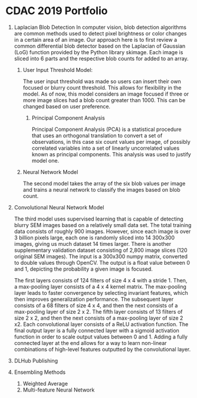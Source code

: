 # CDAC 2019 Portfolio
1. Laplacian Blob Detection
In computer vision, blob detection algorithms are common methods used to detect pixel brightness or color changes in a certain area of an image. Our approach here is to first review a common differential blob detector based on the Laplacian of Gaussian (LoG) function provided by the Python library skimage. Each image is sliced into 6 parts and the respective blob counts for added to an array.

    1) User Input Threshold Model:
	
		The user input threshold was made so users can insert their own focused or blurry count threshold. This allows for flexibility in the model. As of now, this model considers an image focused if three or more image slices had a blob count greater than 1000. This can be changed based on user preference.
	
        1. Principal Component Analysis 
		
            Principal Component Analysis (PCA) is a statistical procedure that uses an orthogonal translation to convert a set of observations, in this case six count values per image, of possibly correlated variables into a set of  linearly uncorrelated values known as principal components. This analysis was used to justify model one. 
			
    2) Neural Network Model
	
        The second model takes the array of the six blob values per image and trains a neural network to classify the images based on blob count.
    
2. Convolutional Neural Network Model

    The third model uses supervised learning that is capable of detecting blurry SEM images based on a relatively small data set. The total training data consists of roughly 900 images. However, since each image is over 3 billion pixels large, each one is randomly sliced into 14 300x300 images, giving us much dataset 14 times larger. There is another supplementary validation dataset consisting of 2,800 image slices (120 original SEM images). The input is a 300x300 numpy matrix, converted to double values through OpenCV. The output is a float value between 0 and 1, depicting the probability a given image is focused.
	
    The first layers consists of 124 filters of size 4 x 4 with a stride 1. Then, a max-pooling layer consists of a 4 x 4 kernel matrix. The max-pooling layer leads to faster convergence by selecting invariant features, which then improves generalization performance. The subsequent layer consists of a 68 filters of size 4 x 4, and then the next consists of a max-pooling layer of size 2 x 2. The fifth layer consists of 13 filters of size 2 x 2, and then the next consists of a max-pooling layer of size 2 x2. Each convolutional layer consists of a ReLU activation function. The final output layer is a fully connected layer with a sigmoid activation function in order to scale output values between 0 and 1. Adding a fully connected layer at the end allows for a way to learn non-linear combinations of high-level features outputted by the convolutional layer. 

3. DLHub Publishing

4. Ensembling Methods 
    1) Weighted Average
    2) Multi-feature Neural Network 



